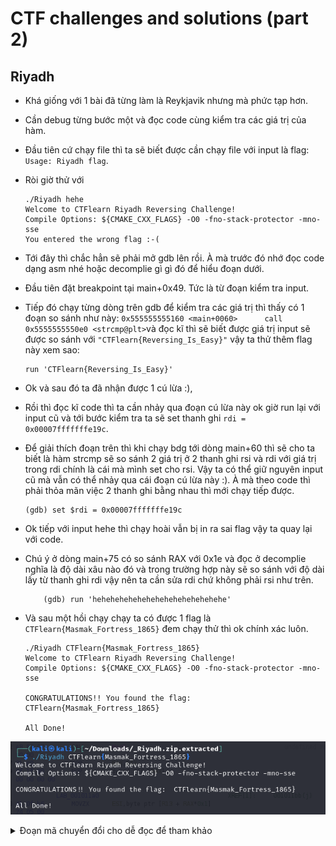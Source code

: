 
# CTF challenges and solutions (part 2)

## Riyadh
- Khá giống với 1 bài đã từng làm là Reykjavik nhưng mà phức tạp hơn.
- Cần debug từng bước một và đọc code cùng kiểm tra các giá trị của hàm.
- Đầu tiên cứ chạy file thì ta sẽ biết được cần chạy file với input là flag: `Usage: Riyadh flag`.
- Ròi giờ thử với 
    ```
    ./Riyadh hehe                          
    Welcome to CTFlearn Riyadh Reversing Challenge!
    Compile Options: ${CMAKE_CXX_FLAGS} -O0 -fno-stack-protector -mno-sse
    You entered the wrong flag :-(

    ```
- Tới đây thì chắc hẳn sẽ phải mở gdb lên rồi. À mà trước đó nhớ đọc code dạng asm nhé hoặc decomplie gì gì đó để hiểu đoạn dưới.
- Đầu tiên đặt breakpoint tại main+0x49. Tức là từ đoạn kiểm tra input.
- Tiếp đó chạy từng dòng trên gdb để kiểm tra các giá trị thì thấy có 1 đoạn so sánh như này: `0x555555555160 <main+0060>      call   0x5555555550e0 <strcmp@plt>`và đọc kĩ thì sẽ biết được giá trị input sẽ được so sánh với `"CTFlearn{Reversing_Is_Easy}"` vậy ta thử thêm flag này xem sao: 

    ```
    run 'CTFlearn{Reversing_Is_Easy}'
    ```
- Ok và sau đó ta đã nhận được 1 cú lừa :),
- Rồi thì đọc kĩ code thì ta cần nhảy qua đoạn cú lừa này ok giờ run lại với input cũ và tới bước kiểm tra ta sẽ set thanh ghi `rdi = 0x00007fffffffe19c`.
- Để giải thích đoạn trên thì khi chạy bdg tới dòng main+60 thì sẽ cho ta biết là hàm strcmp sẽ so sánh 2 giá trị ở 2 thanh ghi rsi và rdi với giá trị trong rdi chính là cái mà mình set cho rsi. Vậy ta có thể giữ nguyên input cũ mà vẫn có thể nhảy qua cái đoạn cú lừa này :). À mà theo code thì phải thỏa mãn việc 2 thanh ghi bằng nhau thì mới chạy tiếp được.
    ```
    (gdb) set $rdi = 0x00007fffffffe19c
    ```
- Ok tiếp với input hehe thì chạy hoài vẫn bị in ra sai flag vậy ta quay lại với code. 
- Chú ý ở dòng main+75 có so sánh RAX với 0x1e và đọc ở decomplie nghĩa là độ dài xâu nào đó và trong trường hợp này sẽ so sánh với độ dài lấy từ thanh ghi rdi vậy nên ta cần sửa rdi chứ không phải rsi như trên.
    ```
        (gdb) run 'hehehehehehehehehehehehehehehe'
    ```
- Và sau một hồi chạy chạy ta có được 1 flag là `CTFlearn{Masmak_Fortress_1865}` đem chạy thử thì ok chính xác luôn.
    ```
    ./Riyadh CTFlearn{Masmak_Fortress_1865}
    Welcome to CTFlearn Riyadh Reversing Challenge!
    Compile Options: ${CMAKE_CXX_FLAGS} -O0 -fno-stack-protector -mno-sse

    CONGRATULATIONS!! You found the flag:  CTFlearn{Masmak_Fortress_1865}

    All Done!

    ```
![Riyadh1](https://github.com/LongPhamplus/CTF-Learn-Writeup/blob/master/Part2_pic/Riyadh1.png)

<details><summary>Đoạn mã chuyển đổi cho dễ đọc để tham khảo</summary>
<p>
```
# I wrote and debugged this code with all the convoluted "EAT" variable names.
# Was it confusing? Yes. Was debugging hard? Yes.
# Did I spend more time than I should have on this problem? Yes

toInt = int
sizeOfString = len
toString = str
checkCharNotNum = toString.isdigit # kiem tra xem ATE co chua ki tu khac so hay khong

def Eating(eat):
    return toString(toInt(eat)*roundLen3) #chuyen so eat thanh so roi nhan voi roundLen3 roi chuyen ket qua thanh string

def EAt(eat, eats):
    print(eat, eats)
    eat1 = 0
    eat2 = 0
    i = 0
    eAt = ""
    while eat1 < sizeOfString(eat) and eat2 < sizeOfString(eats):
        if i%roundLen3 == roundLen3Sub1//roundLen3Plus1: # i%3 == 0:
            eAt += eats[eat2]
            eat2 += 1
        else:
            eAt += eat[eat1]
            eat1 += 1
        i += 1
    return eAt

def reverse(eat):
    return eat[::roundLen3-roundLen3Plus1]  # cat xau voi buoc nhay -1 hay co the hieu la dao xau

def eaT(eat):
    return Eating(eat[:roundLen3]) + reverse(eat) # Eating(eat[:3]) + reverse(eat)

def aTE(eat):
    return eat
	# Lap lai xau sizeOfString(eat) lan
def Ate(eat):
    return "Eat" + toString(sizeOfString(eat)) + eat[:roundLen3] # "Eat" + toString(9) + eat[:3]

def Eat(eat):
    if sizeOfString(eat) == 9: #checkCharNotNum(eat[:3]) 
        if checkCharNotNum(eat[:roundLen3]) and\
            checkCharNotNum(eat[sizeOfString(eat)-roundLen3+1:]): # checkCharNotNum(eat[7:])
                eateat = EAt(eaT(eat), Ate(aTE(reverse(eat))))
                if eateat == "E10a23t9090t9ae0140":
                    flag = "eaten_" + eat
                    print("absolutely EATEN!!! CTFlearn{",flag,"}")
                else:
                    print("thats not the answer. you formatted it fine tho, here's what you got\n>>", eateat)
        else:
            print("thats not the answer. bad format :(\
            \n(hint: 123abc456 is an example of good format)")
    else:
        print("thats not the answer. bad length :(")

print("what's the answer")
eat = input()
roundLen3 = sizeOfString(eat)//3 	# Lay kich thuoc string roi chia 3 lay phan nguyen
roundLen3Plus1 = roundLen3+1
roundLen3Sub1 = roundLen3-1
Eat(eat)

```
</p>
</details>